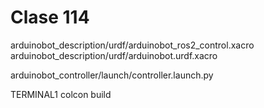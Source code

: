 # Clase 114

arduinobot_description/urdf/arduinobot_ros2_control.xacro
arduinobot_description/urdf/arduinobot.urdf.xacro

arduinobot_controller/launch/controller.launch.py

TERMINAL1
colcon build